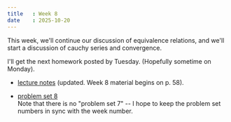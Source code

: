 ```yaml
---
title   : Week 8
date    : 2025-10-20
---
```


This week, we'll continue our discussion of equivalence relations, and
we'll start a discussion of cauchy series and convergence.

I'll get the next homework posted by Tuesday. (Hopefully sometime on Monday).

- [lecture notes](/course-content/bridge-to-higher-math.pdf)  (updated. Week 8 material begins on p. 58).


- [problem set 8](/course-content/2025-10-27--ps-08.pdf)   
  Note that there is no "problem set 7" -- I hope to keep the problem
  set numbers in sync with the week number.

